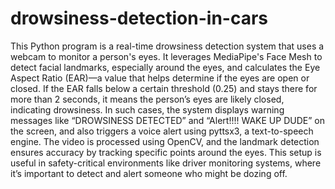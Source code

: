 # drowsiness-detection-in-cars


This Python program is a real-time drowsiness detection system that uses a webcam to monitor a person's eyes. It leverages MediaPipe's Face Mesh to detect facial landmarks, especially around the eyes, and calculates the Eye Aspect Ratio (EAR)—a value that helps determine if the eyes are open or closed. If the EAR falls below a certain threshold (0.25) and stays there for more than 2 seconds, it means the person’s eyes are likely closed, indicating drowsiness. In such cases, the system displays warning messages like “DROWSINESS DETECTED” and “Alert!!!! WAKE UP DUDE” on the screen, and also triggers a voice alert using pyttsx3, a text-to-speech engine. The video is processed using OpenCV, and the landmark detection ensures accuracy by tracking specific points around the eyes. This setup is useful in safety-critical environments like driver monitoring systems, where it’s important to detect and alert someone who might be dozing off.
